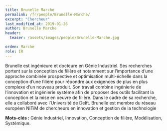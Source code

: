 ```yaml
---
title: Brunelle Marche
permalink: /fr/people/Brunelle-Marche/
excerpt: "Chercheur"
last_modified_at: 2019-01-26
author: Brunelle Marche
header:
  teaser: /assets/images/people/Brunelle-Marche.jpg

orden: Marche
role: IR
---
```


Brunelle est ingénieure et docteure en Génie Industriel. Ses recherches portent sur la conception de filière et notamment sur l’importance d’une approche combinée prospective et optimisation multi-échelle dans la conception d’une filière pour répondre aux exigences de plus en plus complexe d’un nouveau produit. Son travail combine ingénierie de l’innovation et ingénierie système afin de proposer des outils facilitant la conception et la mise en oeuvre de filière.  Dans le cadre de sa recherche, elle a collaboré avec l’Université de Delft.
Brunelle est membre du réseau européen NiTiM de chercheurs en innovation et gestion de la technologie

**Mots-clés :** Génie Industriel, Innovation, Conception de filière,  Modélisation, Systémique.
